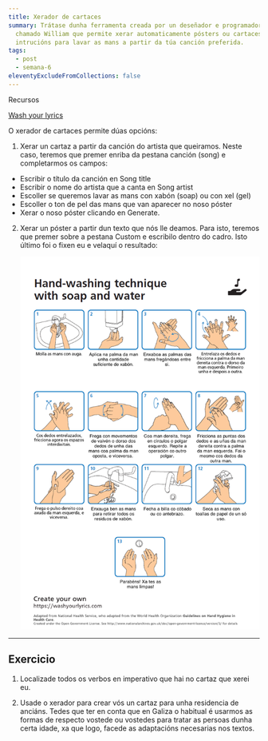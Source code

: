 ```yaml
---
title: Xerador de cartaces
summary: Trátase dunha ferramenta creada por un deseñador e programador inglés
  chamado William que permite xerar automaticamente pósters ou cartaces coas
  intrucións para lavar as mans a partir da túa canción preferida.
tags:
  - post
  - semana-6
eleventyExcludeFromCollections: false
---
```

Recursos

[Wash your lyrics](https://washyourlyrics.com/)

O xerador de cartaces permite dúas opcións:

1. Xerar un cartaz a partir da canción do artista que queiramos. Neste caso, teremos que premer enriba da pestana canción (song) e completarmos os campos: 

* Escribir o título da canción en Song title 
* Escribir o nome do artista que a canta en Song artist
* Escoller se queremos lavar as mans con xabón (soap) ou con xel (gel) 
* Escoller o ton de pel das mans que van aparecer no noso póster
* Xerar o noso póster clicando en Generate.

2. Xerar un póster a partir dun texto que nós lle deamos. Para isto, teremos que premer sobre a pestana Custom e escribilo dentro do cadro.  Isto último foi o fixen eu e velaquí o resultado: 

   ![imaxe](/static/img/cartaz-lavado-mans.png)

- - -

## Exercicio

1. Localizade todos os verbos en imperativo que hai no cartaz que xerei eu.

2. Usade o xerador para crear vós un cartaz para unha residencia de anciáns. Tedes que ter en conta que en Galiza o habitual é usarmos as formas de respecto vostede ou vostedes para tratar as persoas dunha certa idade, xa que logo, facede as adaptacións necesarias nos textos.